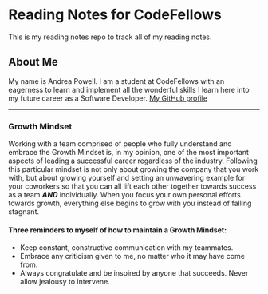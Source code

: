 # Reading Notes for CodeFellows

This is my reading notes repo to track all of my reading notes.

## About Me

My name is Andrea Powell. I am a student at CodeFellows with an eagerness to learn and implement all the wonderful skills I learn here into my future career as a Software Developer. [My GitHub profile](https://github.com/Andreavpowell)

___________________________________________________________________________________

### Growth Mindset

Working with a team comprised of people who fully understand and embrace the Growth Mindset is, in my opinion, one of the most important aspects of leading a successful career regardless of the industry. Following this particular mindset is not only about growing the company that you work with, but about growing yourself and setting an unwavering example for your coworkers so that you can all lift each other together towards success as a team ***AND*** individually. When you focus your own personal efforts towards growth, everything else begins to grow with you instead of falling stagnant. 

#### Three reminders to myself of how to maintain a Growth Mindset:

- Keep constant, constructive communication with my teammates.
- Embrace any criticism given to me, no matter who it may have come from.
- Always congratulate and be inspired by anyone that succeeds. Never allow jealousy to intervene.


